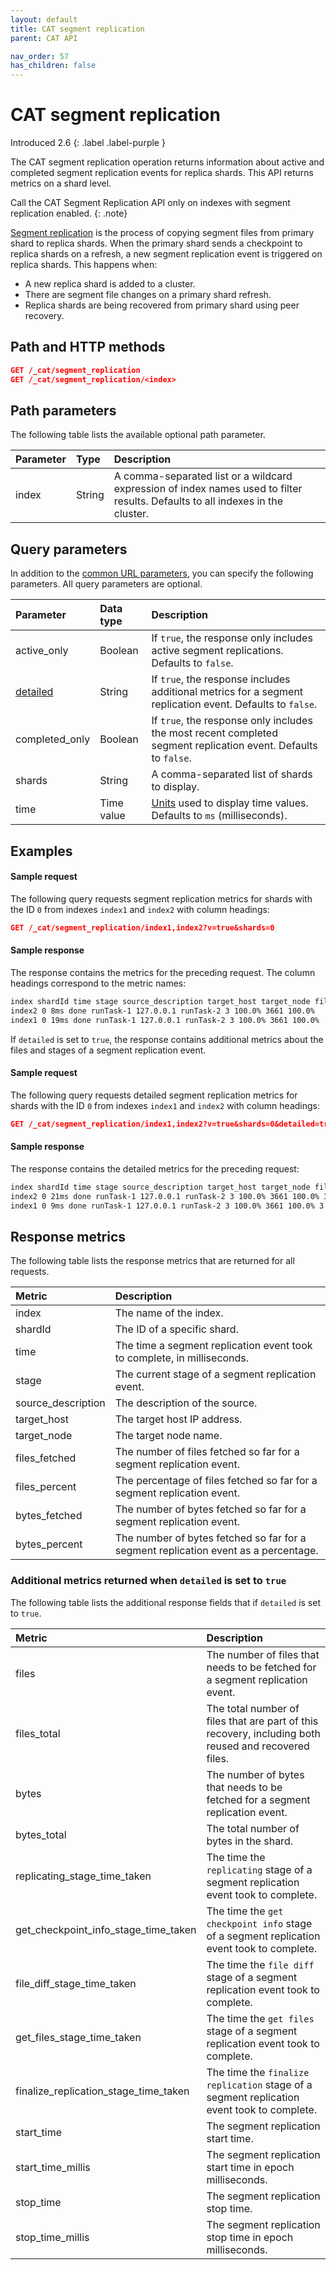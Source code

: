 ```yaml
---
layout: default
title: CAT segment replication
parent: CAT API

nav_order: 57
has_children: false
---
```


# CAT segment replication
Introduced 2.6
{: .label .label-purple }

The CAT segment replication operation returns information about active and completed segment replication events for replica shards. This API returns metrics on a shard level.

Call the CAT Segment Replication API only on indexes with segment replication enabled.
{: .note}

[Segment replication]({{site.url}}{{site.baseurl}}/opensearch/segment-replication/index) is the process of copying segment files from primary shard to replica shards. When the primary shard sends a checkpoint to replica shards on a refresh, a new segment replication event is triggered on replica shards. This happens when:

- A new replica shard is added to a cluster.
- There are segment file changes on a primary shard refresh.
- Replica shards are being recovered from primary shard using peer recovery.

## Path and HTTP methods

```json
GET /_cat/segment_replication
GET /_cat/segment_replication/<index>
```

## Path parameters

The following table lists the available optional path parameter.

Parameter | Type | Description
:--- |:-------| :---
index | String | A comma-separated list or a wildcard expression of index names used to filter results. Defaults to all indexes in the cluster.

## Query parameters

In addition to the [common URL parameters]({{site.url}}{{site.baseurl}}/api-reference/cat/index), you can specify the following parameters. All query parameters are optional.

Parameter | Data type | Description
:--- |:---| :---
active_only | Boolean | If `true`, the response only includes active segment replications. Defaults to `false`.
[detailed](#additional-metrics-returned-when-detailed-is-set-to-true) | String | If `true`, the response includes additional metrics for a segment replication event. Defaults to `false`.
completed_only | Boolean | If `true`, the response only includes the most recent completed segment replication event. Defaults to `false`.
shards | String | A comma-separated list of shards to display.
time | Time value | [Units]({{site.url}}{{site.baseurl}}/opensearch/units) used to display time values. Defaults to `ms` (milliseconds).

## Examples 

#### Sample request

The following query requests segment replication metrics for shards with the ID `0` from indexes `index1` and `index2` with column headings:

```json
GET /_cat/segment_replication/index1,index2?v=true&shards=0
```

#### Sample response

The response contains the metrics for the preceding request. The column headings correspond to the metric names:

```bash
index shardId time stage source_description target_host target_node files_fetched files_percent bytes_fetched bytes_percent
index2 0 8ms done runTask-1 127.0.0.1 runTask-2 3 100.0% 3661 100.0%
index1 0 19ms done runTask-1 127.0.0.1 runTask-2 3 100.0% 3661 100.0%
```

If `detailed` is set to `true`, the response contains additional metrics about the files and stages of a segment replication event.

#### Sample request

The following query requests detailed segment replication metrics for shards with the ID `0` from indexes `index1` and `index2` with column headings:

```json
GET /_cat/segment_replication/index1,index2?v=true&shards=0&detailed=true
```

#### Sample response

The response contains the detailed metrics for the preceding request:

```bash
index shardId time stage source_description target_host target_node files_fetched files_percent bytes_fetched bytes_percent files files_total bytes bytes_total replicating_stage_time_taken get_checkpoint_info_stage_time_taken file_diff_stage_time_taken get_files_stage_time_taken finalize_replication_stage_time_taken
index2 0 21ms done runTask-1 127.0.0.1 runTask-2 3 100.0% 3661 100.0% 3 3 3661 3661 0s 2ms 0s 4ms 14ms
index1 0 9ms done runTask-1 127.0.0.1 runTask-2 3 100.0% 3661 100.0% 3 3 3661 3661 0s 2ms 0s 3ms 3ms
```

## Response metrics

The following table lists the response metrics that are returned for all requests.

Metric | Description
:--- |:---
index | The name of the index.
shardId | The ID of a specific shard.
time | The time a segment replication event took to complete, in milliseconds.
stage | The current stage of a segment replication event.
source_description | The description of the source.
target_host | The target host IP address.
target_node | The target node name.
files_fetched | The number of files fetched so far for a segment replication event.
files_percent | The percentage of files fetched so far for a segment replication event.
bytes_fetched | The number of bytes fetched so far for a segment replication event.
bytes_percent| The number of bytes fetched so far for a segment replication event as a percentage.

### Additional metrics returned when `detailed` is set to `true`

The following table lists the additional response fields that if `detailed` is set to `true`.

Metric | Description
:--- |:---
files | The number of files that needs to be fetched for a segment replication event.
files_total | The total number of files that are part of this recovery, including both reused and recovered files.
bytes | The number of bytes that needs to be fetched for a segment replication event.
bytes_total | The total number of bytes in the shard.
replicating_stage_time_taken | The time the `replicating` stage of a segment replication event took to complete. 
get_checkpoint_info_stage_time_taken | The time the `get checkpoint info` stage of a segment replication event took to complete. 
file_diff_stage_time_taken | The time the `file diff` stage of a segment replication event took to complete. 
get_files_stage_time_taken | The time the `get files` stage of a segment replication event took to complete. 
finalize_replication_stage_time_taken | The time the `finalize replication` stage of a segment replication event took to complete.
start_time | The segment replication start time.
start_time_millis | The segment replication start time in epoch milliseconds.
stop_time | The segment replication stop time.
stop_time_millis | The segment replication stop time in epoch milliseconds. 